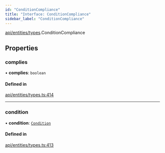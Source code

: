 ```yaml
---
id: "ConditionCompliance"
title: "Interface: ConditionCompliance"
sidebar_label: "ConditionCompliance"
---
```


[api/entities/types](../../../../../modules/API/Entities/Types/Types.md).ConditionCompliance

## Properties

### complies

• **complies**: `boolean`

#### Defined in

[api/entities/types.ts:414](https://github.com/PolymeshAssociation/polymesh-sdk/blob/8a9e72221/src/api/entities/types.ts#L414)

___

### condition

• **condition**: [`Condition`](../../../../../modules/API/Entities/Types/Types.md#condition)

#### Defined in

[api/entities/types.ts:413](https://github.com/PolymeshAssociation/polymesh-sdk/blob/8a9e72221/src/api/entities/types.ts#L413)
